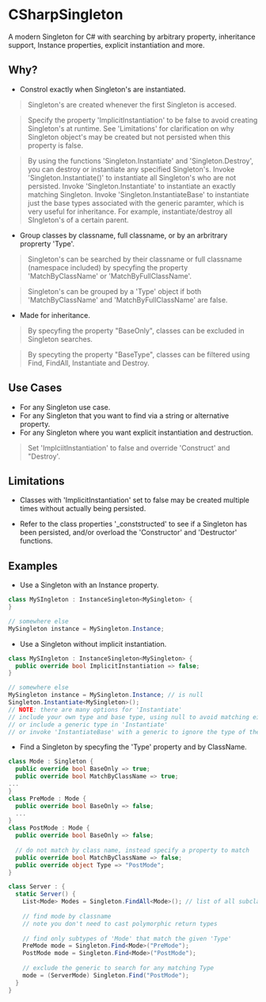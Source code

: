 # CSharpSingleton
A modern Singleton for C# with searching by arbitrary property, inheritance support, Instance properties, explicit instantiation and more.

## Why?
- Constrol exactly when Singleton's are instantiated.
> Singleton's are created whenever the first Singleton is accesed.

> Specify the property 'ImplicitInstantiation' to be false to avoid creating Singleton's at runtime. See 'Limitations' for clarification on why Singleton object's may be created but not persisted when this property is false.

> By using the functions 'Singleton.Instantiate' and 'Singleton.Destroy', you can destroy or instantiate any specified Singleton's. Invoke 'Singleton.Instantiate()' to instantiate all Singleton's who are not persisted. Invoke 'Singleton.Instantiate<SingletonType>' to instantiate an exactly matching Singleton. Invoke 'Singleton.InstantiateBase<SingletonType>' to instantiate just the base types associated with the generic paramter, which is very useful for inheritance. For example, instantiate/destroy all SIngleton's of a certain parent.  

- Group classes by classname, full classname, or by an arbritrary proprerty 'Type'.
> Singleton's can be searched by their classname or full classname (namespace included) by specyfing the property 'MatchByClassName' or 'MatchByFullClassName'.

> Singleton's can be grouped by a 'Type' object if both 'MatchByClassName' and 'MatchByFullClassName' are false.
- Made for inheritance.
> By specyfing the property "BaseOnly", classes can be excluded in Singleton searches. 

> By specyting the property "BaseType", classes can be filtered using Find, FindAll, Instantiate and Destroy.

## Use Cases
- For any Singleton use case.
- For any Singleton that you want to find via a string or alternative property.
- For any Singleton where you want explicit instantiation and destruction.
> Set 'ImplciitInstantiation' to false and override 'Construct' and "Destroy'.


## Limitations
* Classes with 'ImplicitInstantiation' set to false may be created multiple times without actually being persisted.
- Refer to the class properties '_conststructed' to see if a Singleton has been persisted, and/or overload the 'Constructor' and 'Destructor' functions.
  
## Examples
* Use a Singleton with an Instance property.
```c#
class MySIngleton : InstanceSingleton<MySingleton> {
}

// somewhere else
MySingleton instance = MySingleton.Instance;
```  
* Use a Singleton without implicit instantiation.
```c#
class MySIngleton : InstanceSingleton<MySingleton> {
  public override bool ImplicitInstantiation => false;
}

// somewhere else
MySingleton instance = MySingleton.Instance; // is null
Singleton.Instantiate<MySingleton>();
// NOTE: there are many options for 'Instantiate'
// include your own type and base type, using null to avoid matching either
// or include a generic type in 'Instantiate'
// or invoke 'InstantiateBase' with a generic to ignore the type of the given generic.

```  
* Find a Singleton by specyfing the 'Type' property and by ClassName.
```c#
class Mode : Singleton {
  public override bool BaseOnly => true;
  public override bool MatchByClassName => true;
...
}
class PreMode : Mode {
  public override bool BaseOnly => false;
  ...
}
class PostMode : Mode {
  public override bool BaseOnly => false;
  
  // do not match by class name, instead specify a property to match
  public override bool MatchByClassName => false;
  public override object Type => "PostMode";
}

class Server : {  
  static Server() {
    List<Mode> Modes = Singleton.FindAll<Mode>(); // list of all subclasses of mode
    
    // find mode by classname
    // note you don't need to cast polymorphic return types
  
    // find only subtypes of 'Mode' that match the given 'Type'
    PreMode mode = Singleton.Find<Mode>("PreMode");
    PostMode mode = Singleton.Find<Mode>("PostMode");
  
    // exclude the generic to search for any matching Type 
    mode = (ServerMode) Singleton.Find("PostMode");
  }
}
```  
